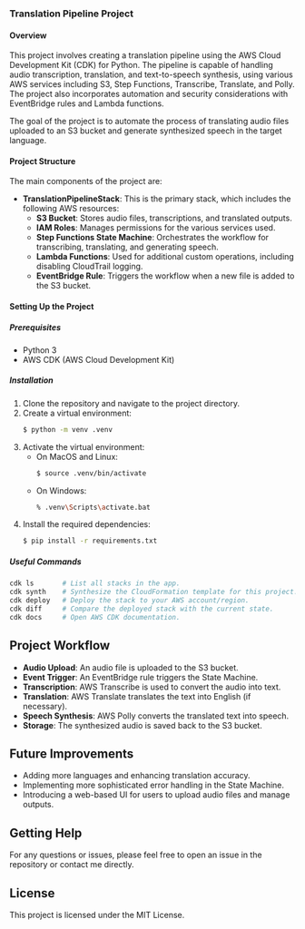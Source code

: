 ### Translation Pipeline Project

#### Overview
This project involves creating a translation pipeline using the AWS Cloud Development Kit (CDK) for Python. The pipeline is capable of handling audio transcription, translation, and text-to-speech synthesis, using various AWS services including S3, Step Functions, Transcribe, Translate, and Polly. The project also incorporates automation and security considerations with EventBridge rules and Lambda functions.

The goal of the project is to automate the process of translating audio files uploaded to an S3 bucket and generate synthesized speech in the target language.

#### Project Structure
The main components of the project are:

- **TranslationPipelineStack**: This is the primary stack, which includes the following AWS resources:
    - **S3 Bucket**: Stores audio files, transcriptions, and translated outputs.
    - **IAM Roles**: Manages permissions for the various services used.
    - **Step Functions State Machine**: Orchestrates the workflow for transcribing, translating, and generating speech.
    - **Lambda Functions**: Used for additional custom operations, including disabling CloudTrail logging.
    - **EventBridge Rule**: Triggers the workflow when a new file is added to the S3 bucket.

#### Setting Up the Project

##### Prerequisites
- Python 3
- AWS CDK (AWS Cloud Development Kit)

##### Installation
1. Clone the repository and navigate to the project directory.
2. Create a virtual environment:
    ```bash
    $ python -m venv .venv
    ```
3. Activate the virtual environment:
    - On MacOS and Linux:
        ```bash
        $ source .venv/bin/activate
        ```
    - On Windows:
        ```bash
        % .venv\Scripts\activate.bat
        ```
4. Install the required dependencies:
    ```bash
    $ pip install -r requirements.txt
    ```

##### Useful Commands
```bash
cdk ls       # List all stacks in the app.
cdk synth    # Synthesize the CloudFormation template for this project.
cdk deploy   # Deploy the stack to your AWS account/region.
cdk diff     # Compare the deployed stack with the current state.
cdk docs     # Open AWS CDK documentation.
```
## Project Workflow
- **Audio Upload**: An audio file is uploaded to the S3 bucket.
- **Event Trigger**: An EventBridge rule triggers the State Machine.
- **Transcription**: AWS Transcribe is used to convert the audio into text.
- **Translation**: AWS Translate translates the text into English (if necessary).
- **Speech Synthesis**: AWS Polly converts the translated text into speech.
- **Storage**: The synthesized audio is saved back to the S3 bucket.

## Future Improvements
- Adding more languages and enhancing translation accuracy.
- Implementing more sophisticated error handling in the State Machine.
- Introducing a web-based UI for users to upload audio files and manage outputs.

## Getting Help
For any questions or issues, please feel free to open an issue in the repository or contact me directly.

## License
This project is licensed under the MIT License.


